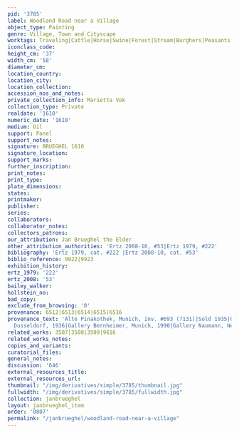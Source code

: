 ```yaml
---
pid: '3785'
label: Woodland Road near a Village
object_type: Painting
genre: Village, Town and Cityscape
worktags: Traveling|Cattle|Horse|Swine|Forest|Stream|Burghers|Peasants|Road|Wagon
iconclass_code:
height_cm: '37'
width_cm: '58'
diameter_cm:
location_country:
location_city:
location_collection:
accession_nos_and_notes:
private_collection_info: Marietta Vok
collection_type: Private
realdate: '1610'
numeric_date: '1610'
medium: Oil
support: Panel
support_notes:
signature: BRUEGHEL 1610
signature_location:
support_marks:
further_inscription:
print_notes:
print_type:
plate_dimensions:
states:
printmaker:
publisher:
series:
collaborators:
collaborator_notes:
collectors_patrons:
our_attribution: Jan Brueghel the Elder
other_attribution_authorities: 'Ertz 2008-10, #53|Ertz 1979, #222'
bibliography: 'Ertz 1979, cat. #222 |Ertz 2008-10, cat. #53'
biblio_reference: 9922|9923
exhibition_history:
ertz_1979: '222'
ertz_2008: '53'
bailey_walker:
hollstein_no:
bad_copy:
exclude_from_browsing: '0'
provenance: 6512|6513|6514|6515|6516
provenance_text: 'Alte Pinakothek, Munich, inv. #693 (?131)|Sold 1935|Gallery Stern,
  Dusseldorf, 1936|Gallery Bernheimer, Munich, 1990|Gallery Naumann, New York, 1995'
related_works: 3507|3508|3509|9616
related_works_notes:
copies_and_variants:
curatorial_files:
general_notes:
discussion: '646'
external_resources_title:
external_resources_url:
thumbnail: "/img/derivatives/simple/3785/thumbnail.jpg"
fullwidth: "/img/derivatives/simple/3785/fullwidth.jpg"
collection: janbrueghel
layout: janbrueghel_item
order: '0807'
permalink: "/janbrueghel/woodland-road-near-a-village"
---
```

